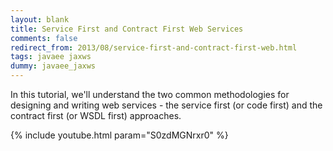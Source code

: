 ```yaml
---           
layout: blank
title: Service First and Contract First Web Services
comments: false
redirect_from: 2013/08/service-first-and-contract-first-web.html
tags: javaee jaxws
dummy: javaee_jaxws
---
```


In this tutorial, we'll understand the two common methodologies for designing and writing web services - the service first (or code first) and the contract first (or WSDL first) approaches. 

{% include youtube.html param="S0zdMGNrxr0" %}
